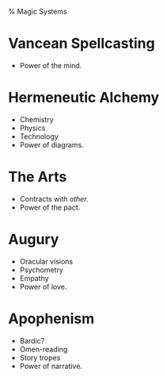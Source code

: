 % Magic Systems

# Vancean Spellcasting

- Power of the mind.

# Hermeneutic Alchemy

- Chemistry
- Physics
- Technology
- Power of diagrams.

# The Arts

- Contracts with _other._
- Power of the pact.

# Augury

- Oracular visions
- Psychometry
- Empathy
- Power of love.    

# Apophenism

- Bardic?
- Omen-reading
- Story tropes
- Power of narrative.

<!-- CATEGORY notes -->
